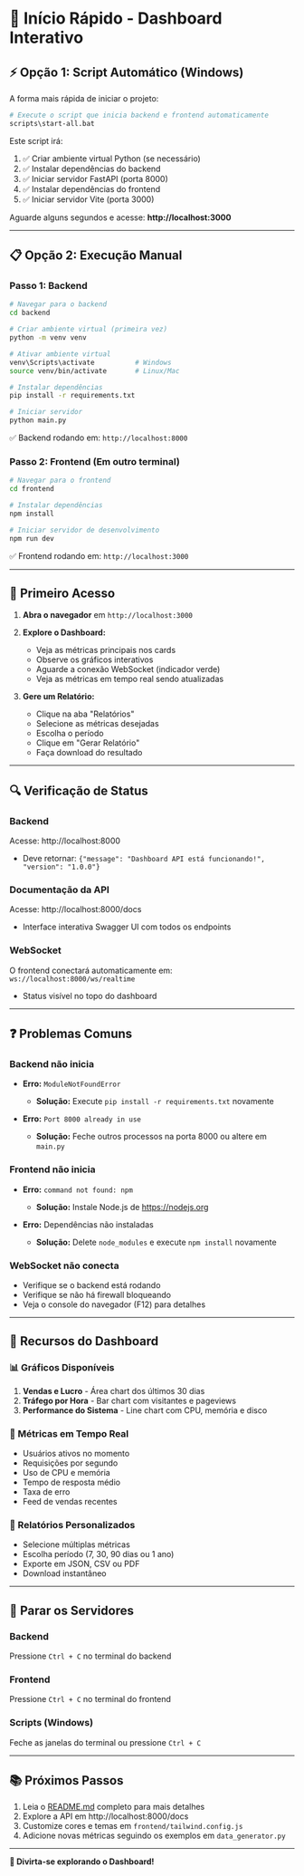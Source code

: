 # 🚀 Início Rápido - Dashboard Interativo

## ⚡ Opção 1: Script Automático (Windows)

A forma mais rápida de iniciar o projeto:

```bash
# Execute o script que inicia backend e frontend automaticamente
scripts\start-all.bat
```

Este script irá:
1. ✅ Criar ambiente virtual Python (se necessário)
2. ✅ Instalar dependências do backend
3. ✅ Iniciar servidor FastAPI (porta 8000)
4. ✅ Instalar dependências do frontend
5. ✅ Iniciar servidor Vite (porta 3000)

Aguarde alguns segundos e acesse: **http://localhost:3000**

---

## 📋 Opção 2: Execução Manual

### Passo 1: Backend

```bash
# Navegar para o backend
cd backend

# Criar ambiente virtual (primeira vez)
python -m venv venv

# Ativar ambiente virtual
venv\Scripts\activate          # Windows
source venv/bin/activate       # Linux/Mac

# Instalar dependências
pip install -r requirements.txt

# Iniciar servidor
python main.py
```

✅ Backend rodando em: `http://localhost:8000`

### Passo 2: Frontend (Em outro terminal)

```bash
# Navegar para o frontend
cd frontend

# Instalar dependências
npm install

# Iniciar servidor de desenvolvimento
npm run dev
```

✅ Frontend rodando em: `http://localhost:3000`

---

## 🎯 Primeiro Acesso

1. **Abra o navegador** em `http://localhost:3000`

2. **Explore o Dashboard:**
   - Veja as métricas principais nos cards
   - Observe os gráficos interativos
   - Aguarde a conexão WebSocket (indicador verde)
   - Veja as métricas em tempo real sendo atualizadas

3. **Gere um Relatório:**
   - Clique na aba "Relatórios"
   - Selecione as métricas desejadas
   - Escolha o período
   - Clique em "Gerar Relatório"
   - Faça download do resultado

---

## 🔍 Verificação de Status

### Backend
Acesse: http://localhost:8000
- Deve retornar: `{"message": "Dashboard API está funcionando!", "version": "1.0.0"}`

### Documentação da API
Acesse: http://localhost:8000/docs
- Interface interativa Swagger UI com todos os endpoints

### WebSocket
O frontend conectará automaticamente em: `ws://localhost:8000/ws/realtime`
- Status visível no topo do dashboard

---

## ❓ Problemas Comuns

### Backend não inicia
- **Erro:** `ModuleNotFoundError`
  - **Solução:** Execute `pip install -r requirements.txt` novamente

- **Erro:** `Port 8000 already in use`
  - **Solução:** Feche outros processos na porta 8000 ou altere em `main.py`

### Frontend não inicia
- **Erro:** `command not found: npm`
  - **Solução:** Instale Node.js de https://nodejs.org

- **Erro:** Dependências não instaladas
  - **Solução:** Delete `node_modules` e execute `npm install` novamente

### WebSocket não conecta
- Verifique se o backend está rodando
- Verifique se não há firewall bloqueando
- Veja o console do navegador (F12) para detalhes

---

## 🎨 Recursos do Dashboard

### 📊 Gráficos Disponíveis
1. **Vendas e Lucro** - Área chart dos últimos 30 dias
2. **Tráfego por Hora** - Bar chart com visitantes e pageviews
3. **Performance do Sistema** - Line chart com CPU, memória e disco

### 🔄 Métricas em Tempo Real
- Usuários ativos no momento
- Requisições por segundo
- Uso de CPU e memória
- Tempo de resposta médio
- Taxa de erro
- Feed de vendas recentes

### 📄 Relatórios Personalizados
- Selecione múltiplas métricas
- Escolha período (7, 30, 90 dias ou 1 ano)
- Exporte em JSON, CSV ou PDF
- Download instantâneo

---

## 🛑 Parar os Servidores

### Backend
Pressione `Ctrl + C` no terminal do backend

### Frontend
Pressione `Ctrl + C` no terminal do frontend

### Scripts (Windows)
Feche as janelas do terminal ou pressione `Ctrl + C`

---

## 📚 Próximos Passos

1. Leia o [README.md](README.md) completo para mais detalhes
2. Explore a API em http://localhost:8000/docs
3. Customize cores e temas em `frontend/tailwind.config.js`
4. Adicione novas métricas seguindo os exemplos em `data_generator.py`

---

**🎉 Divirta-se explorando o Dashboard!**
